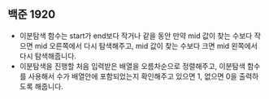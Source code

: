 ## 백준 1920
- 이분탐색 함수는 start가 end보다 작거나 같을 동안 만약 mid 값이 찾는 수보다 작으면 mid 오른쪽에서 다시 탐색해주고, mid 값이 찾는 수보다 크면 mid 왼쪽에서 다시 탐색해줍니다.
- 이분탐색을 진행할 처음 입력받은 배열을 오름차순으로 정렬해주고, 이분탐색 함수를 사용해서 수가 배열안에 포함되었는지 확인해주고 있으면 1, 없으면 0을 출력하도록 해줍니다. 